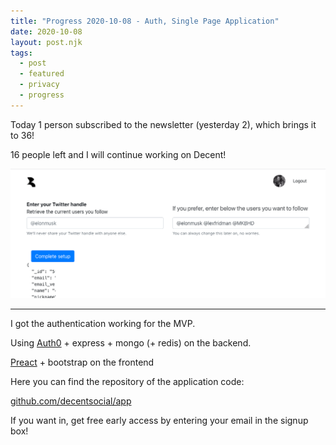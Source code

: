 ```yaml
---
title: "Progress 2020-10-08 - Auth, Single Page Application"
date: 2020-10-08
layout: post.njk
tags:
  - post
  - featured
  - privacy
  - progress
---
```


Today 1 person subscribed to the newsletter (yesterday 2), which brings it to 36!

16 people left and I will continue working on Decent!

![decent-setup](/img/blog/decent-setup.png)

---

I got the authentication working for the MVP.

Using [Auth0](https://auth0.com/) + express + mongo (+ redis) on the backend.

[Preact](https://preactjs.com/) + bootstrap on the frontend


Here you can find the repository of the application code:

[github.com/decentsocial/app](https://github.com/decentsocial/app)

If you want in, get free early access by entering your email in the signup box!